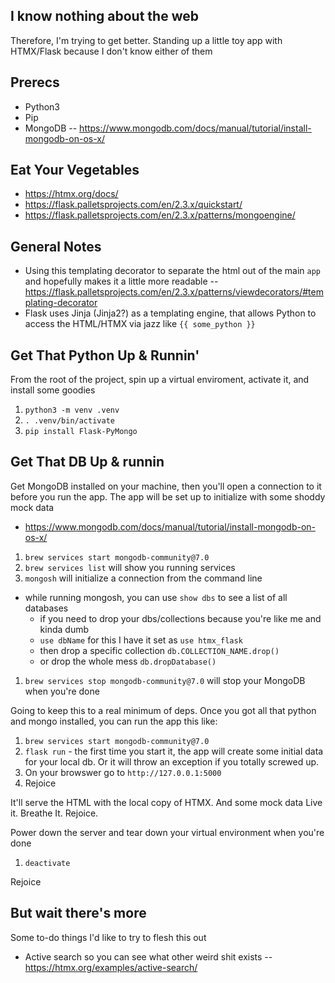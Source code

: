 ## I know nothing about the web
Therefore, I'm trying to get better. Standing up a little toy app with HTMX/Flask because I don't know either of them

## Prerecs
- Python3
- Pip
- MongoDB
-- https://www.mongodb.com/docs/manual/tutorial/install-mongodb-on-os-x/


## Eat Your Vegetables
- https://htmx.org/docs/
- https://flask.palletsprojects.com/en/2.3.x/quickstart/
- https://flask.palletsprojects.com/en/2.3.x/patterns/mongoengine/

## General Notes
- Using this templating decorator to separate the html out of the main `app` and hopefully makes it a little more readable
-- https://flask.palletsprojects.com/en/2.3.x/patterns/viewdecorators/#templating-decorator
- Flask uses Jinja (Jinja2?) as a templating engine, that allows Python to access the HTML/HTMX via jazz like `{{ some_python }}`

## Get That Python Up & Runnin'
From the root of the project, spin up a virtual enviroment, activate it, and install some goodies
1. `python3 -m venv .venv`
1. `. .venv/bin/activate`
1. `pip install Flask-PyMongo`

## Get That DB Up & runnin
Get MongoDB installed on your machine, then you'll open a connection to it before you run the app. 
The app will be set up to initialize with some shoddy mock data 
- https://www.mongodb.com/docs/manual/tutorial/install-mongodb-on-os-x/
1. `brew services start mongodb-community@7.0`
1. `brew services list` will show you running services
1. `mongosh` will initialize a connection from the command line
 - while running mongosh, you can use `show dbs` to see a list of all databases
    - if you need to drop your dbs/collections because you're like me and kinda dumb
    - `use dbName` for this I have it set as `use htmx_flask`
    - then drop a specific collection `db.COLLECTION_NAME.drop()`
    - or drop the whole mess `db.dropDatabase()`
1. `brew services stop mongodb-community@7.0` will stop your MongoDB when you're done

Going to keep this to a real minimum of deps. Once you got all that python and mongo installed, you can run the app this like:
1. `brew services start mongodb-community@7.0`
1. `flask run` - the first time you start it, the app will create some initial data for your local db. Or it will throw an exception if you totally screwed up.
1. On your browswer go to `http://127.0.0.1:5000`
1. Rejoice


It'll serve the HTML with the local copy of HTMX. And some mock data Live it. Breathe It. Rejoice.

Power down the server and tear down your virtual environment when you're done
1. `deactivate`

Rejoice

## But wait there's more
Some to-do things I'd like to try to flesh this out
- Active search so you can see what other weird shit exists 
-- https://htmx.org/examples/active-search/